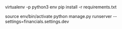 virtualenv -p python3 env
pip install -r requirements.txt

source env/bin/activate
python manage.py runserver --settings=financials.settings.dev